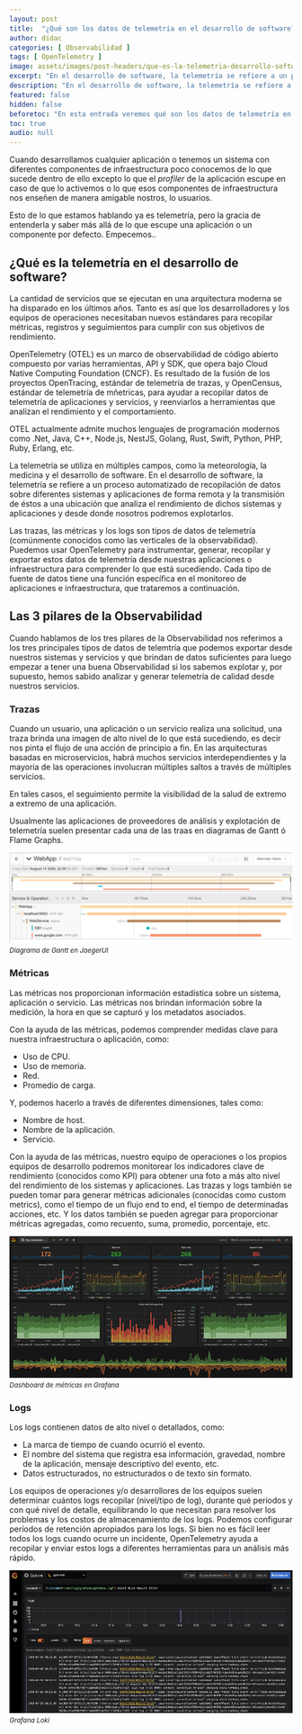 ```yaml
---
layout: post
title:  "¿Qué son los datos de telemetría en el desarrollo de software?"
author: didac
categories: [ Observabilidad ]
tags: [ OpenTelemetry ]
image: assets/images/post-headers/que-es-la-telemetria-desarrollo-software.png
excerpt: "En el desarrollo de software, la telemetría se refiere a un proceso automatizado de recopilación de datos de forma remota y la transmisión de estos a una ubicación que analiza el rendimiento."
description: "En el desarrollo de software, la telemetría se refiere a un proceso automatizado de recopilación de datos de forma remota y la transmisión de estos a una ubicación que analiza el rendimiento."
featured: false
hidden: false
beforetoc: "En esta entrada veremos qué son los datos de telemetría en el desarrollo de software y porqué es importante implementarla en nuestros proyectos."
toc: true
audio: null
---
```


Cuando desarrollamos cualquier aplicación o tenemos un sistema con diferentes componentes de infraestructura poco conocemos de lo que sucede dentro de ello excepto lo que el <em>profiler</em> de la aplicación escupe en caso de que lo activemos o lo que esos componentes de infraestructura nos enseñen de manera amigable nostros, lo usuarios.

Esto de lo que estamos hablando ya es telemetría, pero la gracia de entenderla y saber más allá de lo que escupe una aplicación o un componente por defecto. Empecemos..

## ¿Qué es la telemetría en el desarrollo de software?
La cantidad de servicios que se ejecutan en una arquitectura moderna se ha disparado en los últimos años. Tanto es así que los desarrolladores y los equipos de operaciones necesitaban nuevos estándares para recopilar métricas, registros y seguimientos para cumplir con sus objetivos de rendimiento.

OpenTelemetry (OTEL) es un marco de observabilidad de código abierto compuesto por varias herramientas, API y SDK, que opera bajo Cloud Native Computing Foundation (CNCF). Es resultado de la fusión de los proyectos OpenTracing, estándar de telemetría de trazas, y OpenCensus, estándar de telemetría de mñetricas, para ayudar a recopilar datos de telemetría de aplicaciones y servicios, y reenviarlos a herramientas que analizan el rendimiento y el comportamiento. 

OTEL actualmente admite muchos lenguajes de programación modernos como .Net, Java, C++, Node.js, NestJS, Golang, Rust, Swift, Python, PHP, Ruby, Erlang, etc.

La telemetría se utiliza en múltiples campos, como la meteorología, la medicina y el desarrollo de software. En el desarrollo de software, la telemetría se refiere a un proceso automatizado de recopilación de datos sobre diferentes sistemas y aplicaciones de forma remota y la transmisión de éstos a una ubicación que analiza el rendimiento de dichos sistemas y aplicaciones y desde donde nosotros podremos explotarlos.

Las  trazas, las métricas y los logs son tipos de datos de telemetría (comúnmente conocidos como las verticales de la observabilidad). Puedemos usar OpenTelemetry para instrumentar, generar, recopilar y exportar estos datos de telemetría desde nuestras aplicaciones o infraestructura para comprender lo que está sucediendo. Cada tipo de fuente de datos tiene una función específica en el monitoreo de aplicaciones e infraestructura, que trataremos a continuación.

## Las 3 pilares de la Observabilidad
Cuando hablamos de los tres pilares de la Observabilidad nos referimos a los tres principales tipos de datos de telemtría que podemos exportar desde nuestros sistemas y servicios y que brindan de datos suficientes para luego empezar a tener una buena Observabilidad si los sabemos explotar y, por supuesto, hemos sabido analizar y generar telemetría de calidad desde nuestros servicios.

### Trazas
Cuando un usuario, una aplicación o un servicio realiza una solicitud, una traza brinda una imagen de alto nivel de lo que está sucediendo, es decir nos pinta el flujo de una acción de principio a fin. En las arquitecturas basadas en microservicios, habrá muchos servicios interdependientes y la mayoría de las operaciones involucran múltiples saltos a través de múltiples servicios.

En tales casos, el seguimiento permite la visibilidad de la salud de extremo a extremo de una aplicación.

Usualmente las aplicaciones de proveedores de análisis y explotación de telemetría suelen presentar cada una de las traas en diagramas de Gantt ó Flame Graphs.

![Trazas de telemetría en JaegerUI representada en diagrama de Gantt](/assets/images/opentelemetry-trazas-telemetria-jaegerui.png "Trazas de telemetría en JaegerUI representada en diagrama de Gantt")
<small><em>Diagrama de Gantt en JaegerUI</em></small>

### Métricas
Las métricas nos proporcionan información estadística sobre un sistema, aplicación o servicio. Las métricas nos brindan información sobre la medición, la hora en que se capturó y los metadatos asociados.

Con la ayuda de las métricas, podemos comprender medidas clave para nuestra infraestructura o aplicación, como:
- Uso de CPU.
- Uso de memoria.
- Red.
- Promedio de carga.

Y, podemos hacerlo a través de diferentes dimensiones, tales como:
- Nombre de host.
- Nombre de la aplicación.
- Servicio.

Con la ayuda de las métricas, nuestro equipo de operaciones o los propios equipos de desarrollo podremos monitorear los indicadores clave de rendimiento (conocidos como KPI) para obtener una foto a más alto nivel del rendimiento de los sistemas y aplicaciones. Las trazas y logs también se pueden tomar para generar métricas adicionales (conocidas como custom metrics), como el tiempo de un flujo end to end, el tiempo de determinadas acciones, etc. Y los datos también se pueden agregar para proporcionar métricas agregadas, como recuento, suma, promedio, porcentaje, etc.

![Métricas de telemetría en Grafana](/assets/images/grafana-metricas-telemetria.png "Métricas de telemetría en Grafana")
<small><em>Dashboard de métricas en Grafana</em></small>

### Logs
Los logs contienen datos de alto nivel o detallados, como:
- La marca de tiempo de cuando ocurrió el evento.
- El nombre del sistema que registra esa información, gravedad, nombre de la aplicación, mensaje descriptivo del evento, etc.
- Datos estructurados, no estructurados o de texto sin formato.

Los equipos de operaciones y/o desarrollores de los equipos suelen determinar cuántos logs recopilar (nivel/tipo de log), durante qué períodos y con qué nivel de detalle, equilibrando lo que necesitan para resolver los problemas y los costos de almacenamiento de los logs. Podemos configurar períodos de retención apropiados para los logs. Si bien no es fácil leer todos los logs cuando ocurre un incidente, OpenTelemetry ayuda a recopilar y enviar estos logs a diferentes herramientas para un análisis más rápido.

![Telemetría de Logs en Grafana LLoki](/assets/images/loki-logs-telemetria-software.png "Telemetría de Logs en Grafana Loki")
<small><em>Grafana Loki</em></small>